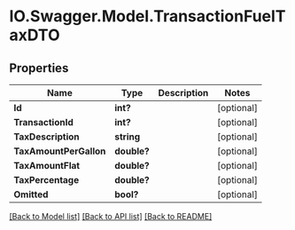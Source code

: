 # IO.Swagger.Model.TransactionFuelTaxDTO
## Properties

Name | Type | Description | Notes
------------ | ------------- | ------------- | -------------
**Id** | **int?** |  | [optional] 
**TransactionId** | **int?** |  | [optional] 
**TaxDescription** | **string** |  | [optional] 
**TaxAmountPerGallon** | **double?** |  | [optional] 
**TaxAmountFlat** | **double?** |  | [optional] 
**TaxPercentage** | **double?** |  | [optional] 
**Omitted** | **bool?** |  | [optional] 

[[Back to Model list]](../README.md#documentation-for-models) [[Back to API list]](../README.md#documentation-for-api-endpoints) [[Back to README]](../README.md)

